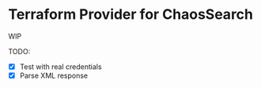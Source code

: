 # Terraform Provider for ChaosSearch

WIP

TODO:

 - [x] Test with real credentials
 - [x] Parse XML response